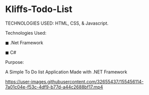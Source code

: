 # Kliffs-Todo-List


TECHNOLOGIES USED: HTML, CSS, & Javascript.

Technologies Used:

◼ .Net Framework

◼ C#


Purpose:

A Simple To Do list Application Made with .NET Framework



https://user-images.githubusercontent.com/32655437/155456114-7a01c04e-f53c-4df9-b77d-a44c2688bf17.mp4

